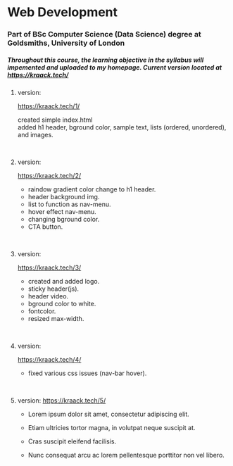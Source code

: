 # Web Development

### Part of BSc Computer Science (Data Science) degree at Goldsmiths, University of London
##### Throughout this course, the learning objective in the syllabus will impemented and uploaded to my homepage. Current version located at https://kraack.tech/ 

1. version:

   https://kraack.tech/1/

   created simple index.html  
   added h1 header, bground color, sample text, lists (ordered, unordered), and images.

<br />

2. version:

   https://kraack.tech/2/

   - raindow gradient color change to h1 header.  
   - header background img.  
   - list to function as nav-menu.  
   - hover effect nav-menu.  
   - changing bground color.  
   - CTA button.

<br />

3. version: 

   https://kraack.tech/3/

   - created and added logo.  
   - sticky header(js).  
   - header video.  
   - bground color to white.  
   - fontcolor.  
   - resized max-width.

<br />

4. version: 

   https://kraack.tech/4/

   - fixed various css issues (nav-bar hover).

<br />

5. version: https://kraack.tech/5/

   - Lorem ipsum dolor sit amet, consectetur adipiscing elit.

   - Etiam ultricies tortor magna, in volutpat neque suscipit at.  
   - Cras suscipit eleifend facilisis.  
   - Nunc consequat arcu ac lorem pellentesque porttitor non vel libero.




